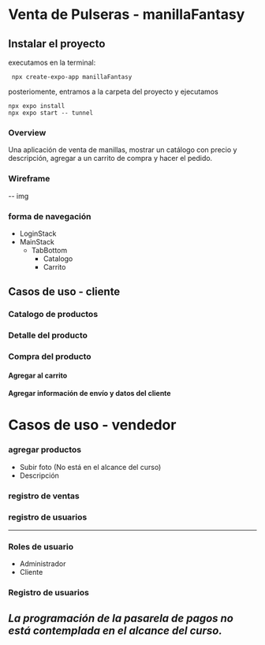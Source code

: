 # Venta de Pulseras - manillaFantasy

## Instalar el proyecto
executamos en la terminal:

``` npx create-expo-app manillaFantasy```

posteriomente, entramos a la carpeta del proyecto y ejecutamos

```
npx expo install
npx expo start -- tunnel
```
### Overview
Una aplicación de venta de manillas, mostrar un catálogo con precio y descripción, agregar a un carrito de compra y hacer el pedido.

### Wireframe
 -- img

### forma de navegación
- LoginStack
- MainStack
    - TabBottom
        - Catalogo
        - Carrito
 
## Casos de uso - cliente
### Catalogo de productos
### Detalle del producto
### Compra del producto
#### Agregar al carrito
#### Agregar información de envío y datos del cliente

# Casos de uso - vendedor
### agregar productos
- Subir foto (No está en el alcance del curso)
- Descripción
### registro de ventas
### registro de usuarios
---
### Roles de usuario
- Administrador
- Cliente
### Registro de usuarios


## *La programación de la pasarela de pagos no está contemplada en el alcance del curso.*